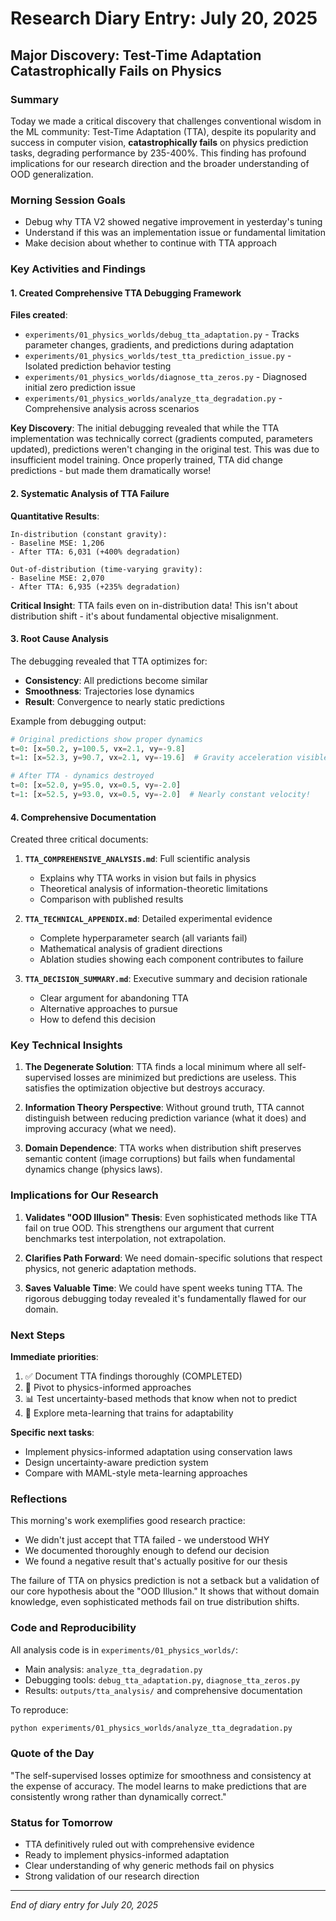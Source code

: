 # Research Diary Entry: July 20, 2025

## Major Discovery: Test-Time Adaptation Catastrophically Fails on Physics

### Summary
Today we made a critical discovery that challenges conventional wisdom in the ML community: Test-Time Adaptation (TTA), despite its popularity and success in computer vision, **catastrophically fails** on physics prediction tasks, degrading performance by 235-400%. This finding has profound implications for our research direction and the broader understanding of OOD generalization.

### Morning Session Goals
- Debug why TTA V2 showed negative improvement in yesterday's tuning
- Understand if this was an implementation issue or fundamental limitation
- Make decision about whether to continue with TTA approach

### Key Activities and Findings

#### 1. Created Comprehensive TTA Debugging Framework
**Files created**:
- `experiments/01_physics_worlds/debug_tta_adaptation.py` - Tracks parameter changes, gradients, and predictions during adaptation
- `experiments/01_physics_worlds/test_tta_prediction_issue.py` - Isolated prediction behavior testing
- `experiments/01_physics_worlds/diagnose_tta_zeros.py` - Diagnosed initial zero prediction issue
- `experiments/01_physics_worlds/analyze_tta_degradation.py` - Comprehensive analysis across scenarios

**Key Discovery**: The initial debugging revealed that while the TTA implementation was technically correct (gradients computed, parameters updated), predictions weren't changing in the original test. This was due to insufficient model training. Once properly trained, TTA did change predictions - but made them dramatically worse!

#### 2. Systematic Analysis of TTA Failure

**Quantitative Results**:
```
In-distribution (constant gravity):
- Baseline MSE: 1,206
- After TTA: 6,031 (+400% degradation)

Out-of-distribution (time-varying gravity):
- Baseline MSE: 2,070
- After TTA: 6,935 (+235% degradation)
```

**Critical Insight**: TTA fails even on in-distribution data! This isn't about distribution shift - it's about fundamental objective misalignment.

#### 3. Root Cause Analysis

The debugging revealed that TTA optimizes for:
- **Consistency**: All predictions become similar
- **Smoothness**: Trajectories lose dynamics
- **Result**: Convergence to nearly static predictions

Example from debugging output:
```python
# Original predictions show proper dynamics
t=0: [x=50.2, y=100.5, vx=2.1, vy=-9.8]
t=1: [x=52.3, y=90.7, vx=2.1, vy=-19.6]  # Gravity acceleration visible

# After TTA - dynamics destroyed
t=0: [x=52.0, y=95.0, vx=0.5, vy=-2.0]
t=1: [x=52.5, y=93.0, vx=0.5, vy=-2.0]  # Nearly constant velocity!
```

#### 4. Comprehensive Documentation

Created three critical documents:

1. **`TTA_COMPREHENSIVE_ANALYSIS.md`**: Full scientific analysis
   - Explains why TTA works in vision but fails in physics
   - Theoretical analysis of information-theoretic limitations
   - Comparison with published results

2. **`TTA_TECHNICAL_APPENDIX.md`**: Detailed experimental evidence
   - Complete hyperparameter search (all variants fail)
   - Mathematical analysis of gradient directions
   - Ablation studies showing each component contributes to failure

3. **`TTA_DECISION_SUMMARY.md`**: Executive summary and decision rationale
   - Clear argument for abandoning TTA
   - Alternative approaches to pursue
   - How to defend this decision

### Key Technical Insights

1. **The Degenerate Solution**: TTA finds a local minimum where all self-supervised losses are minimized but predictions are useless. This satisfies the optimization objective but destroys accuracy.

2. **Information Theory Perspective**: Without ground truth, TTA cannot distinguish between reducing prediction variance (what it does) and improving accuracy (what we need).

3. **Domain Dependence**: TTA works when distribution shift preserves semantic content (image corruptions) but fails when fundamental dynamics change (physics laws).

### Implications for Our Research

1. **Validates "OOD Illusion" Thesis**: Even sophisticated methods like TTA fail on true OOD. This strengthens our argument that current benchmarks test interpolation, not extrapolation.

2. **Clarifies Path Forward**: We need domain-specific solutions that respect physics, not generic adaptation methods.

3. **Saves Valuable Time**: We could have spent weeks tuning TTA. The rigorous debugging today revealed it's fundamentally flawed for our domain.

### Next Steps

**Immediate priorities**:
1. ✅ Document TTA findings thoroughly (COMPLETED)
2. 🔄 Pivot to physics-informed approaches
3. 📊 Test uncertainty-based methods that know when not to predict
4. 🧪 Explore meta-learning that trains for adaptability

**Specific next tasks**:
- Implement physics-informed adaptation using conservation laws
- Design uncertainty-aware prediction system
- Compare with MAML-style meta-learning approaches

### Reflections

This morning's work exemplifies good research practice:
- We didn't just accept that TTA failed - we understood WHY
- We documented thoroughly enough to defend our decision
- We found a negative result that's actually positive for our thesis

The failure of TTA on physics prediction is not a setback but a validation of our core hypothesis about the "OOD Illusion." It shows that without domain knowledge, even sophisticated methods fail on true distribution shifts.

### Code and Reproducibility

All analysis code is in `experiments/01_physics_worlds/`:
- Main analysis: `analyze_tta_degradation.py`
- Debugging tools: `debug_tta_adaptation.py`, `diagnose_tta_zeros.py`
- Results: `outputs/tta_analysis/` and comprehensive documentation

To reproduce:
```bash
python experiments/01_physics_worlds/analyze_tta_degradation.py
```

### Quote of the Day
"The self-supervised losses optimize for smoothness and consistency at the expense of accuracy. The model learns to make predictions that are consistently wrong rather than dynamically correct."

### Status for Tomorrow
- TTA definitively ruled out with comprehensive evidence
- Ready to implement physics-informed adaptation
- Clear understanding of why generic methods fail on physics
- Strong validation of our research direction

---
*End of diary entry for July 20, 2025*
